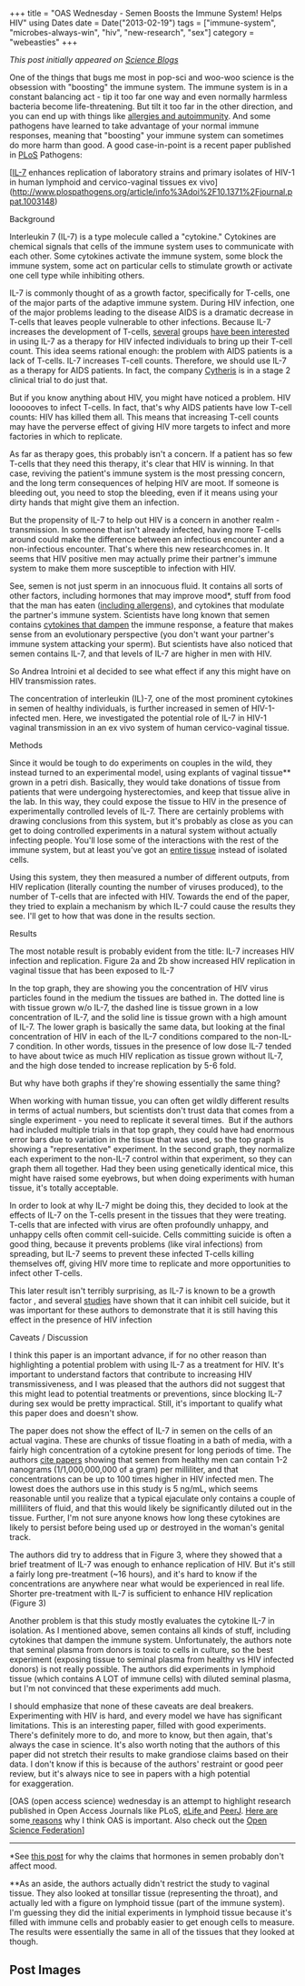 +++
title = "OAS Wednesday - Semen Boosts the Immune System! Helps HIV"
using Dates
date = Date("2013-02-19")
tags = ["immune-system", "microbes-always-win", "hiv", "new-research", "sex"]
category = "webeasties"
+++

_This post initially appeared on [Science Blogs](http://scienceblogs.com/webeasties)_

One of the things that bugs me most in pop-sci and woo-woo science is the obsession with "boosting" the immune system. The immune system is in a constant balancing act - tip it too far one way and even normally harmless bacteria become life-threatening. But tilt it too far in the other direction, and you can end up with things like [allergies and autoimmunity](http://scienceblogs.com/webeasties/category/immune_system/allergies-and-autoimmunity/). And some pathogens have learned to take advantage of your normal immune responses, meaning that "boosting" your immune system can sometimes do more harm than good. A good case-in-point is a recent paper published in [PLoS](http://www.plos.org/publications/journals/) Pathogens:

[[IL-7](http://en.wikipedia.org/wiki/Interleukin_7) enhances replication of laboratory strains and primary isolates of HIV-1 in human lymphoid and cervico-vaginal tissues ex vivo](http://www.plospathogens.org/article/info%3Adoi%2F10.1371%2Fjournal.ppat.1003148)

Background

Interleukin 7 (IL-7) is a type molecule called a "cytokine." Cytokines are chemical signals that cells of the immune system uses to communicate with each other. Some cytokines activate the immune system, some block the immune system, some act on particular cells to stimulate growth or activate one cell type while inhibiting others.

IL-7 is commonly thought of as a growth factor, specifically for T-cells, one of the major parts of the adaptive immune system. During HIV infection, one of the major problems leading to the disease AIDS is a dramatic decrease in T-cells that leaves people vulnerable to other infections. Because IL-7 increases the development of T-cells, [several](http://www.jbc.org/content/279/28/29160.full) groups [have been interested](http://bloodjournal.hematologylibrary.org/content/99/11/3892.long) in using IL-7 as a therapy for HIV infected individuals to bring up their T-cell count. This idea seems rational enough: the problem with AIDS patients is a lack of T-cells. IL-7 increases T-cell counts. Therefore, we should use IL-7 as a therapy for AIDS patients. In fact, the company [Cytheris](http://cytheris.com/Science/interleukin7.php) is in a stage 2 clinical trial to do just that.

But if you know anything about HIV, you might have noticed a problem. HIV loooooves to infect T-cells. In fact, that's why AIDS patients have low T-cell counts: HIV has killed them all. This means that increasing T-cell counts may have the perverse effect of giving HIV more targets to infect and more factories in which to replicate.

As far as therapy goes, this probably isn't a concern. If a patient has so few T-cells that they need this therapy, it's clear that HIV is winning. In that case, reviving the patient's immune system is the most pressing concern, and the long term consequences of helping HIV are moot. If someone is bleeding out, you need to stop the bleeding, even if it means using your dirty hands that might give them an infection.

But the propensity of IL-7 to help out HIV is a concern in another realm - transmission. In someone that isn't already infected, having more T-cells around could make the difference between an infectious encounter and a non-infectious encounter. That's where this new researchcomes in. It seems that HIV positive men may actually prime their partner's immune system to make them more susceptible to infection with HIV.

See, semen is not just sperm in an innocuous fluid. It contains all sorts of other factors, including hormones that may improve mood*, stuff from food that the man has eaten ([including allergens](http://scienceblogs.com/webeasties/2011/07/29/sexually-transmitted-allergies/)), and cytokines that modulate the partner's immune system. Scientists have long known that semen contains [cytokines that dampen](http://www.ncbi.nlm.nih.gov/pubmed/8260018) the immune response, a feature that makes sense from an evolutionary perspective (you don't want your partner's immune system attacking your sperm). But scientists have also noticed that semen contains IL-7, and that levels of IL-7 are higher in men with HIV.

So Andrea Introini et al decided to see what effect if any this might have on HIV transmission rates.

The concentration of interleukin (IL)-7, one of the most prominent cytokines in semen of healthy individuals, is further increased in semen of HIV-1-infected men. Here, we investigated the potential role of IL-7 in HIV-1 vaginal transmission in an ex vivo system of human cervico-vaginal tissue.

Methods

Since it would be tough to do experiments on couples in the wild, they instead turned to an experimental model, using explants of vaginal tissue** grown in a petri dish. Basically, they would take donations of tissue from patients that were undergoing hysterectomies, and keep that tissue alive in the lab. In this way, they could expose the tissue to HIV in the presence of experimentally controlled levels of IL-7. There are certainly problems with drawing conclusions from this system, but it's probably as close as you can get to doing controlled experiments in a natural system without actually infecting people. You'll lose some of the interactions with the rest of the immune system, but at least you've got an [entire tissue](http://scienceblogs.com/webeasties/2013/02/18/lecture-3a-cell-biology-and-the-organization/) instead of isolated cells.

Using this system, they then measured a number of different outputs, from HIV replication (literally counting the number of viruses produced), to the number of T-cells that are infected with HIV. Towards the end of the paper, they tried to explain a mechanism by which IL-7 could cause the results they see. I'll get to how that was done in the results section.

Results

The most notable result is probably evident from the title: IL-7 increases HIV infection and replication.
 Figure 2a and 2b show increased HIV replication in vaginal tissue that has been exposed to IL-7

In the top graph, they are showing you the concentration of HIV virus particles found in the medium the tissues are bathed in. The dotted line is with tissue grown w/o IL-7, the dashed line is tissue grown in a low concentration of IL-7, and the solid line is tissue grown with a high amount of IL-7. The lower graph is basically the same data, but looking at the final concentration of HIV in each of the IL-7 conditions compared to the non-IL-7 condition. In other words, tissues in the presence of low dose IL-7 tended to have about twice as much HIV replication as tissue grown without IL-7, and the high dose tended to increase replication by 5-6 fold.

But why have both graphs if they're showing essentially the same thing?

When working with human tissue, you can often get wildly different results in terms of actual numbers, but scientists don't trust data that comes from a single experiment - you need to replicate it several times.  But if the authors had included multiple trials in that top graph, they could have had enormous error bars due to variation in the tissue that was used, so the top graph is showing a "representative" experiment. In the second graph, they normalize each experiment to the non-IL-7 control within that experiment, so they can graph them all together. Had they been using genetically identical mice, this might have raised some eyebrows, but when doing experiments with human tissue, it's totally acceptable.

In order to look at why IL-7 might be doing this, they decided to look at the effects of IL-7 on the T-cells present in the tissues that they were treating. T-cells that are infected with virus are often profoundly unhappy, and unhappy cells often commit cell-suicide. Cells committing suicide is often a good thing, because it prevents problems (like viral infections) from spreading, but IL-7 seems to prevent these infected T-cells killing themselves off, giving HIV more time to replicate and more opportunities to infect other T-cells.

This later result isn't terribly surprising, as IL-7 is known to be a growth factor , and several [studies](http://bloodjournal.hematologylibrary.org/content/96/1/297.long) have shown that it can inhibit cell suicide, but it was important for these authors to demonstrate that it is still having this effect in the presence of HIV infection

Caveats / Discussion

I think this paper is an important advance, if for no other reason than highlighting a potential problem with using IL-7 as a treatment for HIV. It's important to understand factors that contribute to increasing HIV transmissiveness, and I was pleased that the authors did not suggest that this might lead to potential treatments or preventions, since blocking IL-7 during sex would be pretty impractical. Still, it's important to qualify what this paper does and doesn't show.

The paper does not show the effect of IL-7 in semen on the cells of an actual vagina. These are chunks of tissue floating in a bath of media, with a fairly high concentration of a cytokine present for long periods of time. The authors [cite papers](http://humrep.oxfordjournals.org/content/22/11/2928/T3.expansion.html) showing that semen from healthy men can contain 1-2 nanograms (1/1,000,000,000 of a gram) per milliliter, and that concentrations can be up to 100 times higher in HIV infected men. The lowest does the authors use in this study is 5 ng/mL, which seems reasonable until you realize that a typical ejaculate only contains a couple of milliliters of fluid, and that this would likely be significantly diluted out in the tissue. Further, I'm not sure anyone knows how long these cytokines are likely to persist before being used up or destroyed in the woman's genital track.

The authors did try to address that in Figure 3, where they showed that a brief treatment of IL-7 was enough to enhance replication of HIV. But it's still a fairly long pre-treatment (~16 hours), and it's hard to know if the concentrations are anywhere near what would be experienced in real life.
 Shorter pre-treatment with IL-7 is sufficient to enhance HIV replication (Figure 3)

Another problem is that this study mostly evaluates the cytokine IL-7 in isolation. As I mentioned above, semen contains all kinds of stuff, including cytokines that dampen the immune system. Unfortunately, the authors note that seminal plasma from donors is toxic to cells in culture, so the best experiment (exposing tissue to seminal plasma from healthy vs HIV infected donors) is not really possible. The authors did experiments in lymphoid tissue (which contains A LOT of immune cells) with diluted seminal plasma, but I'm not convinced that these experiments add much.

I should emphasize that none of these caveats are deal breakers. Experimenting with HIV is hard, and every model we have has significant limitations. This is an interesting paper, filled with good experiments. There's definitely more to do, and more to know, but then again, that's always the case in science. It's also worth noting that the authors of this paper did not stretch their results to make grandiose claims based on their data. I don't know if this is because of the authors' restraint or good peer review, but it's always nice to see in papers with a high potential for exaggeration.

[OAS (open access science) wednesday is an attempt to highlight research published in Open Access Journals like PLoS, [eLife ](www.elifesciences.org/)and [PeerJ](https://peerj.com/). [Here are](http://scienceblogs.com/webeasties/2012/02/21/the-future-of-science-pub/) some[ reasons](http://scienceblogs.com/webeasties/2013/02/12/peerj-the-science-journal-we-need-and-deserve/) why I think OAS is important. Also check out the [Open Science Federation](http://opensciencefederation.com/about/)]

------------------------------

*See [this post](http://scicurious.wordpress.com/2009/03/06/friday_weird_science_feeling_d/) for why the claims that hormones in semen probably don't affect mood.

**As an aside, the authors actually didn't restrict the study to vaginal tissue. They also looked at tonsillar tissue (representing the throat), and actually led with a figure on lymphoid tissue (part of the immune system). I'm guessing they did the initial experiments in lymphoid tissue because it's filled with immune cells and probably easier to get enough cells to measure. The results were essentially the same in all of the tissues that they looked at though.

      
  

 ## Post Images


